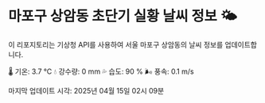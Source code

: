 
# 마포구 상암동 초단기 실황 날씨 정보 🌤️

이 리포지토리는 기상청 API를 사용하여 서울 마포구 상암동의 날씨 정보를 업데이트합니다. 

🌡️ 기온: 3.7 ℃
💧 강수량: 0 mm
💦 습도: 90 %
🌬️ 풍속: 0.1 m/s

마지막 업데이트 시각: 2025년 04월 15일 02시 09분    
